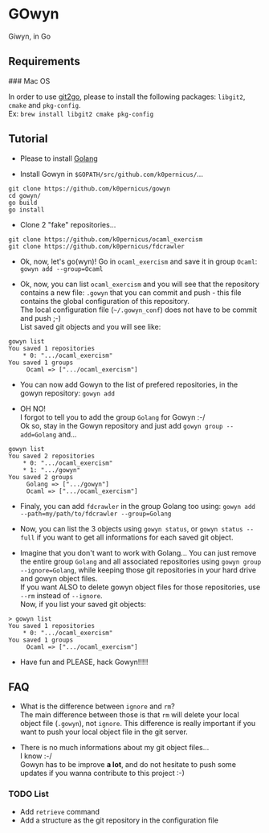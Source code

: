 # GOwyn
Giwyn, in Go

## Requirements

### Mac OS

In order to use [git2go](https://github.com/libgit2/git2go), please to install the following packages: `libgit2`, `cmake` and `pkg-config`.   
Ex: `brew install libgit2 cmake pkg-config`

## Tutorial

* Please to install [Golang](http://golang.org)

*	Install Gowyn in `$GOPATH/src/github.com/k0pernicus/`...
```
git clone https://github.com/k0pernicus/gowyn
cd gowyn/
go build
go install
```  

*	Clone 2 "fake" repositories...
```
git clone https://github.com/k0pernicus/ocaml_exercism
git clone https://github.com/k0pernicus/fdcrawler
```  

*	Ok, now, let's go(wyn)!
	Go in `ocaml_exercism` and save it in group `Ocaml`: `gowyn add --group=Ocaml`

*	Ok, now, you can list `ocaml_exercism` and you will see that the repository contains a new file: `.gowyn` that you can commit and push - this file contains the global configuration of this repository.  
	The local configuration file (`~/.gowyn_conf`) does not have to be commit and push ;-)  
	List saved git objects and you will see like:
```
gowyn list
You saved 1 repositories
	* 0: ".../ocaml_exercism"
You saved 1 groups
	 Ocaml => [".../ocaml_exercism"]
``` 

*	You can now add Gowyn to the list of prefered repositories, in the gowyn repository: `gowyn add`

*	OH NO!  
	I forgot to tell you to add the group `Golang` for Gowyn :-/  
	Ok so, stay in the Gowyn repository and just add `gowyn group --add=Golang` and...

```
gowyn list
You saved 2 repositories
	* 0: ".../ocaml_exercism"
	* 1: ".../gowyn"
You saved 2 groups
	 Golang => [".../gowyn"]
	 Ocaml => [".../ocaml_exercism"]
```

*	Finaly, you can add `fdcrawler` in the group Golang too using: `gowyn add --path=my/path/to/fdcrawler --group=Golang`

*	Now, you can list the 3 objects using `gowyn status`, or `gowyn status --full` if you want to get all informations for each saved git object.

*	Imagine that you don't want to work with Golang... You can just remove the entire group `Golang` and all associated repositories using `gowyn group --ignore=Golang`, while keeping those git repositories in your hard drive and gowyn object files.  
	If you want ALSO to delete gowyn object files for those repositories, use `--rm` instead of `--ignore`.  
	Now, if you list your saved git objects:

```
> gowyn list
You saved 1 repositories
	* 0: ".../ocaml_exercism"
You saved 1 groups
	 Ocaml => [".../ocaml_exercism"]
```

*	Have fun and PLEASE, hack Gowyn!!!!!

## FAQ

*	What is the difference between `ignore` and `rm`?  
	The main difference between those is that `rm` will delete your local object file (`.gowyn`), not `ignore`. This difference is really important if you want to push your local object file in the git server. 

*	There is no much informations about my git object files...  
	I know :-/  
	Gowyn has to be improve **a lot**, and do not hesitate to push some updates if you wanna contribute to this project :-)

### TODO List
*	Add `retrieve` command
*	Add a structure as the git repository in the configuration file
